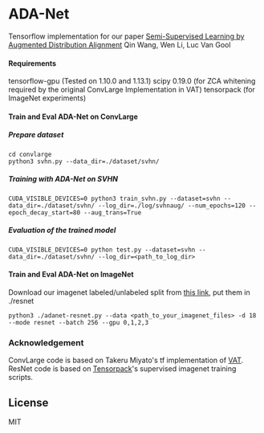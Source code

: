 # ADA-Net
Tensorflow implementation for our paper 
[Semi-Supervised Learning by Augmented Distribution Alignment](https://arxiv.org/abs/1905.08171)  Qin Wang, Wen Li, Luc Van Gool




#### Requirements
tensorflow-gpu (Tested on 1.10.0 and 1.13.1)
scipy 0.19.0 (for ZCA whitening required by the original ConvLarge Implementation in VAT)
tensorpack (for ImageNet experiments)

####  Train and Eval ADA-Net on ConvLarge
##### Prepare dataset
```
cd convlarge
python3 svhn.py --data_dir=./dataset/svhn/
```

##### Training with ADA-Net on SVHN

```
CUDA_VISIBLE_DEVICES=0 python3 train_svhn.py --dataset=svhn --data_dir=./dataset/svhn/ --log_dir=./log/svhnaug/ --num_epochs=120 --epoch_decay_start=80 --aug_trans=True
```

##### Evaluation of the trained model

```
CUDA_VISIBLE_DEVICES=0 python test.py --dataset=svhn --data_dir=./dataset/svhn/ --log_dir=<path_to_log_dir>
```

#### Train and Eval ADA-Net on ImageNet
Download our imagenet labeled/unlabeled split from [this link](https://drive.google.com/open?id=1ZeG4Qr1z65Fwj9m8uffUWG1aymX14HZ3), put them in ./resnet

```
python3 ./adanet-resnet.py --data <path_to_your_imagenet_files> -d 18  --mode resnet --batch 256 --gpu 0,1,2,3
```

### Acknowledgement
ConvLarge code is based on Takeru Miyato's tf implementation of [VAT](https://github.com/takerum/vat_tf). 
ResNet code is based on [Tensorpack](https://github.com/tensorpack/tensorpack/tree/master/examples/ResNet)'s supervised imagenet training scripts.

## License
MIT
